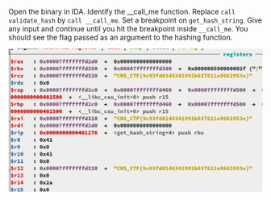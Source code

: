 Open the binary in IDA. Identify the __call_me function. Replace `call validate_hash` by `call __call_me`. Set a breakpoint on `get_hash_string`. Give any input and continue until you hit the breakpoint inside `__call_me`. You should see the flag passed as an argument to the hashing function. 

![](call_me_sol.png)
